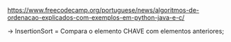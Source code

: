 https://www.freecodecamp.org/portuguese/news/algoritmos-de-ordenacao-explicados-com-exemplos-em-python-java-e-c/




-> InsertionSort = Compara o elemento CHAVE com elementos anteriores;


